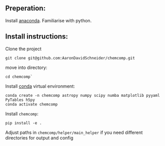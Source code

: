 ## Preperation:
Install [anaconda](https://www.anaconda.com/products/individual "anaconda"). 
Familiarise with python.

## Install instructions:
Clone the project
```
git clone git@github.com:AaronDavidSchneider/chemcomp.git
```
move into directory:
```
cd chemcomp`
```
Install [conda](https://www.anaconda.com/products/individual "anaconda") virtual environment:
```
conda create -n chemcomp astropy numpy scipy numba matplotlib pyyaml PyTables h5py  
conda activate chemcomp
```
Install `chemcomp`:
```
pip install -e .
````
Adjust paths in `chemcomp/helper/main_helper` if you need different directories for output and config